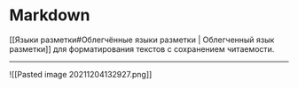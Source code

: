 # Markdown
[[Языки разметки#Облегчённые языки разметки | Облегченный язык разметки]] для форматирования текстов с сохранением читаемости.

-----------

![[Pasted image 20211204132927.png]]